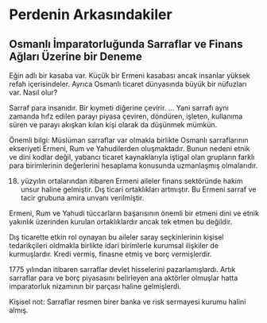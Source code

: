 # Perdenin Arkasındakiler
## Osmanlı İmparatorluğunda Sarraflar ve Finans Ağları Üzerine bir Deneme

Eğin adlı bir kasaba var. Küçük bir Ermeni kasabası ancak insanlar yüksek refah içerisindeler. Ayrıca Osmanlı ticaret dünyasında büyük bir nüfuzları var. Nasıl olur?

Sarraf para insanıdır. Bir kıymeti diğerine çevirir. ... Yani sarrafı aynı zamanda hıfz edilen parayı piyasa çeviren, döndüren, işleten, kullanıma süren ve parayı akışkan kılan kişi olarak da düşünmek mümkün.

Önemli bilgi: Müslüman sarraflar var olmakla birlikte Osmanlı sarraflarının ekseriyeti Ermeni, Rum ve Yahudilerden oluşmaktadır. Bunun nedeni etnik ve dini kodlar değil, yabancı ticaret kaynaklarıyla iştigal olan grupların farklı para birimlerinin değerlerini hesaplama konusunda uzmanlaşmış olmalarıdır.

18. yüzyılın ortalarından itibaren Ermeni aileler finans sektöründe hakim unsur haline gelmiştir. Dış ticari ortaklıkları artmıştır. Bu Ermeni sarraf ve tacir grubuna amira unvanı verilmiştir.

Ermeni, Rum ve Yahudi tüccarların başarısının önemli bir etmeni dini ve etnik yakınlık üzerinden kurulan ortaklıklardır ancak tek etmen bu değildir.

Dış ticarette etkin rol oynayan bu aileler saray seçkinlerinin kişisel tedarikçileri oldmakla birlikte idari birimlerle kurumsal ilişkiler de kurmuşlardır. Kredi vermiş, finasne etmiş ve borç vermişlerdir.

1775 yılından itibaren sarraflar devlet hisselerini pazarlamışlardı. Artık sarraflar para ve borç piyasasını belirleyen ana aktörler olmuşlar hatta imparatorluk nizamının bir parçası haline gelmişlerdi.

Kişisel not: Sarraflar resmen birer banka ve risk sermayesi kurumu halini almış.

